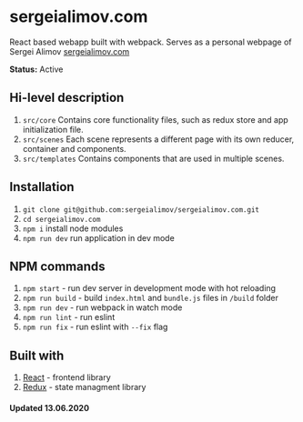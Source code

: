 # sergeialimov.com

React based webapp built with webpack. Serves as a personal webpage of Sergei Alimov [sergeialimov.com](http://www.sergeialimov.com)


**Status:** Active

## Hi-level description
1. `src/core`
Contains core functionality files, such as redux store and app initialization file.
2. `src/scenes`
Each scene represents a different page with its own reducer, container and components.
3. `src/templates`
Contains components that are used in multiple scenes.


## Installation
1. `git clone git@github.com:sergeialimov/sergeialimov.com.git`
2. `cd sergeialimov.com`
3. `npm i` install node modules
4. `npm run dev` run application in dev mode

## NPM commands
1. `npm start` - run dev server in development mode with hot reloading
3. `npm run build` - build `index.html` and `bundle.js` files in `/build` folder
5. `npm run dev` - run webpack in watch mode
6. `npm run lint` - run eslint
7. `npm run fix` - run eslint with `--fix` flag

## Built with
1. [React](https://reactjs.org/) - frontend library
2. [Redux](https://redux.js.org/) - state managment library

#### Updated 13.06.2020